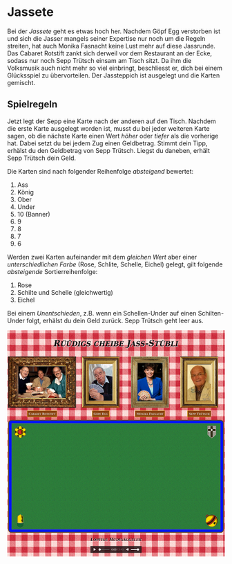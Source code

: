 # Jassete

Bei der _Jassete_ geht es etwas hoch her. Nachdem Göpf Egg verstorben ist und
sich die Jasser mangels seiner Expertise nur noch um die Regeln streiten, hat
auch Monika Fasnacht keine Lust mehr auf diese Jassrunde. Das Cabaret Rotstift
zankt sich derweil vor dem Restaurant an der Ecke, sodass nur noch Sepp Trütsch
einsam am Tisch sitzt. Da ihm die Volksmusik auch nicht mehr so viel einbringt,
beschliesst er, dich bei einem Glücksspiel zu übervorteilen. Der Jassteppich ist
ausgelegt und die Karten gemischt.

## Spielregeln

Jetzt legt der Sepp eine Karte nach der anderen auf den Tisch. Nachdem die erste
Karte ausgelegt worden ist, musst du bei jeder weiteren Karte sagen, ob die
nächste Karte einen Wert _höher_ oder _tiefer_ als die vorherige hat. Dabei
setzt du bei jedem Zug einen Geldbetrag. Stimmt dein Tipp, erhälst du den
Geldbetrag von Sepp Trütsch. Liegst du daneben, erhält Sepp Trütsch dein Geld.

Die Karten sind nach folgender Reihenfolge _absteigend_ bewertet:

1. Ass
2. König
3. Ober
4. Under
5. 10 (Banner)
6. 9
7. 8
6. 7
7. 6

Werden zwei Karten aufeinander mit dem _gleichen Wert_ aber einer
_unterschiedlichen Farbe_ (Rose, Schlite, Schelle, Eichel) gelegt, gilt folgende
_absteigende_ Sortierreihenfolge:

1. Rose
2. Schilte und Schelle (gleichwertig)
3. Eichel

Bei einem _Unentschieden_, z.B. wenn ein Schellen-Under auf einen Schilten-Under
folgt, erhälst du dein Geld zurück. Sepp Trütsch geht leer aus.

![Screenshot](screenshot.png)
